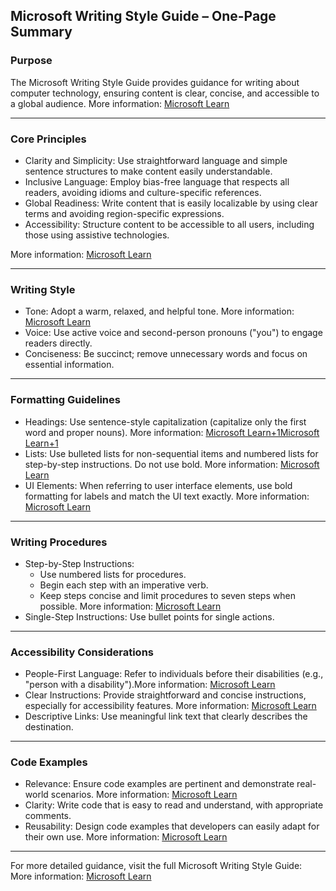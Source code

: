 ## Microsoft Writing Style Guide – One-Page Summary

### Purpose

The Microsoft Writing Style Guide provides guidance for writing about computer technology, ensuring content is clear, concise, and accessible to a global audience. More information: [Microsoft Learn](https://learn.microsoft.com/en-us/style-guide/welcome/)

------

### Core Principles

- Clarity and Simplicity: Use straightforward language and simple sentence structures to make content easily understandable.
- Inclusive Language: Employ bias-free language that respects all readers, avoiding idioms and culture-specific references. 
- Global Readiness: Write content that is easily localizable by using clear terms and avoiding region-specific expressions. 
- Accessibility: Structure content to be accessible to all users, including those using assistive technologies. 

More information: [Microsoft Learn](https://learn.microsoft.com/en-us/style-guide/global-communications/writing-tips)

------

### Writing Style

- Tone: Adopt a warm, relaxed, and helpful tone. More information: [Microsoft Learn](https://learn.microsoft.com/en-us/style-guide/welcome/)
- Voice: Use active voice and second-person pronouns ("you") to engage readers directly. 
- Conciseness: Be succinct; remove unnecessary words and focus on essential information. 

------

### Formatting Guidelines

- Headings: Use sentence-style capitalization (capitalize only the first word and proper nouns). More information: [Microsoft Learn+1Microsoft Learn+1](https://learn.microsoft.com/en-us/style-guide/global-communications/writing-tips)
- Lists: Use bulleted lists for non-sequential items and numbered lists for step-by-step instructions. Do not use bold. More information: [Microsoft Learn](https://learn.microsoft.com/en-us/style-guide/scannable-content/lists)
- UI Elements: When referring to user interface elements, use bold formatting for labels and match the UI text exactly. More information: [Microsoft Learn](https://learn.microsoft.com/en-us/style-guide/procedures-instructions/formatting-text-in-instructions)

------

### Writing Procedures

- Step-by-Step Instructions:
  - Use numbered lists for procedures.
  - Begin each step with an imperative verb.
  - Keep steps concise and limit procedures to seven steps when possible. More information: [Microsoft Learn](https://learn.microsoft.com/en-us/style-guide/procedures-instructions/formatting-text-in-instructions)
- Single-Step Instructions: Use bullet points for single actions.

------

### Accessibility Considerations

- People-First Language: Refer to individuals before their disabilities (e.g., "person with a disability").More information: [Microsoft Learn](https://learn.microsoft.com/en-us/style-guide/accessibility/writing-all-abilities)
- Clear Instructions: Provide straightforward and concise instructions, especially for accessibility features. More information: [Microsoft Learn](https://learn.microsoft.com/en-us/style-guide/accessibility/writing-all-abilities)
- Descriptive Links: Use meaningful link text that clearly describes the destination. 

------

### Code Examples

- Relevance: Ensure code examples are pertinent and demonstrate real-world scenarios. More information: [Microsoft Learn](https://learn.microsoft.com/en-us/style-guide/developer-content/code-examples?utm_source=chatgpt.com)
- Clarity: Write code that is easy to read and understand, with appropriate comments.
- Reusability: Design code examples that developers can easily adapt for their own use. More information: [Microsoft Learn](https://learn.microsoft.com/en-us/style-guide/developer-content/code-examples)

------

For more detailed guidance, visit the full Microsoft Writing Style Guide: More information: [Microsoft Learn](https://learn.microsoft.com/en-us/style-guide/welcome/)
